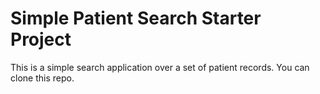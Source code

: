 # Simple Patient Search Starter Project

This is a simple search application over a set of patient records.
You can clone this repo.
